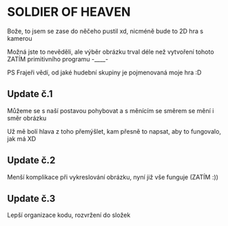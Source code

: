 <h1>SOLDIER OF HEAVEN</h1>
<p>Bože, to jsem se zase do něčeho pustil xd, nicméně bude to 2D hra s kamerou</p>
<p>Možná jste to nevěděli, ale výběr obrázku trval déle než vytvoření tohoto ZATÍM primitivního programu -____-</p>
<p>PS Frajeři vědí, od jaké hudební skupiny je pojmenovaná moje hra  :D</p>


<h2>Update č.1</h2>
<p>Můžeme se s naší postavou pohybovat a s měnícím se směrem se mění i směr obrázku</p>
<p>Už mě bolí hlava z toho přemýšlet, kam přesně to napsat, aby to fungovalo, jak má XD</p>

<h2>Update č.2</h2>
<p>Menší komplikace při vykreslování obrázku, nyní již vše funguje (ZATÍM :))</p>


<h2>Update č.3</h2>
<p>Lepší organizace kodu, rozvržení do složek</p>
